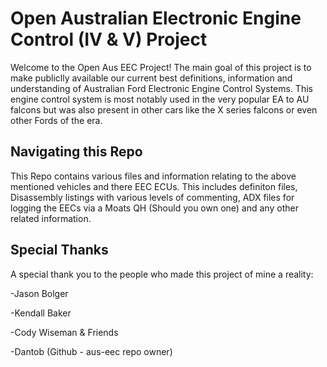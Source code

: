 # Open Australian Electronic Engine Control (IV & V) Project
Welcome to the Open Aus EEC Project! The main goal of this project is to make publiclly available our current best definitions, information and understanding of Australian Ford Electronic Engine Control Systems. This engine control system is most notably used in the very popular EA to AU falcons but was also present in other cars like the X series falcons or even other Fords of the era.


## Navigating this Repo
This Repo contains various files and information relating to the above mentioned vehicles and there EEC ECUs. This includes definiton files, Disassembly listings with various levels of commenting, ADX files for logging the EECs via a Moats QH (Should you own one) and any other related information.


## Special Thanks
A special thank you to the people who made this project of mine a reality:

-Jason Bolger

-Kendall Baker

-Cody Wiseman & Friends

-Dantob (Github - aus-eec repo owner)
